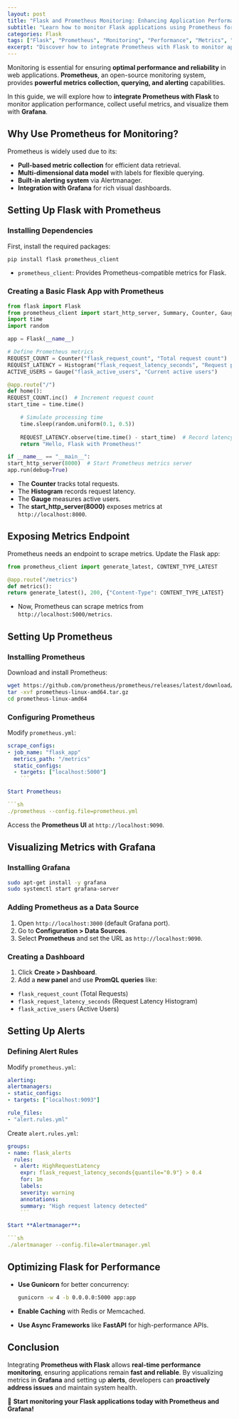 ```yaml
---
layout: post
title: "Flask and Prometheus Monitoring: Enhancing Application Performance"
subtitle: "Learn how to monitor Flask applications using Prometheus for real-time performance insights"
categories: Flask
tags: ["Flask", "Prometheus", "Monitoring", "Performance", "Metrics", "DevOps"]
excerpt: "Discover how to integrate Prometheus with Flask to monitor application performance, track metrics, and optimize API response times."
---
```

Monitoring is essential for ensuring **optimal performance and reliability** in web applications. **Prometheus**, an open-source monitoring system, provides **powerful metrics collection, querying, and alerting** capabilities.

In this guide, we will explore how to **integrate Prometheus with Flask** to monitor application performance, collect useful metrics, and visualize them with **Grafana**.

## Why Use Prometheus for Monitoring?

Prometheus is widely used due to its:

- **Pull-based metric collection** for efficient data retrieval.
- **Multi-dimensional data model** with labels for flexible querying.
- **Built-in alerting system** via Alertmanager.
- **Integration with Grafana** for rich visual dashboards.

## Setting Up Flask with Prometheus

### Installing Dependencies

First, install the required packages:

```sh
pip install flask prometheus_client
```

- `prometheus_client`: Provides Prometheus-compatible metrics for Flask.

### Creating a Basic Flask App with Prometheus

```python
from flask import Flask
from prometheus_client import start_http_server, Summary, Counter, Gauge, Histogram
import time
import random

app = Flask(__name__)

# Define Prometheus metrics
REQUEST_COUNT = Counter("flask_request_count", "Total request count")
REQUEST_LATENCY = Histogram("flask_request_latency_seconds", "Request processing time")
ACTIVE_USERS = Gauge("flask_active_users", "Current active users")

@app.route("/")
def home():
REQUEST_COUNT.inc()  # Increment request count
start_time = time.time()

    # Simulate processing time
    time.sleep(random.uniform(0.1, 0.5))  
    
    REQUEST_LATENCY.observe(time.time() - start_time)  # Record latency
    return "Hello, Flask with Prometheus!"

if __name__ == "__main__":
start_http_server(8000)  # Start Prometheus metrics server
app.run(debug=True)
```

- The **Counter** tracks total requests.
- The **Histogram** records request latency.
- The **Gauge** measures active users.
- The **start_http_server(8000)** exposes metrics at `http://localhost:8000`.

## Exposing Metrics Endpoint

Prometheus needs an endpoint to scrape metrics. Update the Flask app:

```python
from prometheus_client import generate_latest, CONTENT_TYPE_LATEST

@app.route("/metrics")
def metrics():
return generate_latest(), 200, {"Content-Type": CONTENT_TYPE_LATEST}
```

- Now, Prometheus can scrape metrics from `http://localhost:5000/metrics`.

## Setting Up Prometheus

### Installing Prometheus

Download and install Prometheus:

```sh
wget https://github.com/prometheus/prometheus/releases/latest/download/prometheus-linux-amd64.tar.gz
tar -xvf prometheus-linux-amd64.tar.gz
cd prometheus-linux-amd64
```

### Configuring Prometheus

Modify `prometheus.yml`:

```yml
scrape_configs:
- job_name: "flask_app"
  metrics_path: "/metrics"
  static_configs:
  - targets: ["localhost:5000"]
    ```

Start Prometheus:

```sh
./prometheus --config.file=prometheus.yml
```

Access the **Prometheus UI** at `http://localhost:9090`.

## Visualizing Metrics with Grafana

### Installing Grafana

```sh
sudo apt-get install -y grafana
sudo systemctl start grafana-server
```

### Adding Prometheus as a Data Source

1. Open `http://localhost:3000` (default Grafana port).
2. Go to **Configuration > Data Sources**.
3. Select **Prometheus** and set the URL as `http://localhost:9090`.

### Creating a Dashboard

1. Click **Create > Dashboard**.
2. Add a **new panel** and use **PromQL queries** like:

  - `flask_request_count` (Total Requests)
  - `flask_request_latency_seconds` (Request Latency Histogram)
  - `flask_active_users` (Active Users)

## Setting Up Alerts

### Defining Alert Rules

Modify `prometheus.yml`:

```yml
alerting:
alertmanagers:
- static_configs:
- targets: ["localhost:9093"]

rule_files:
- "alert.rules.yml"
  ```

Create `alert.rules.yml`:

```yml
groups:
- name: flask_alerts
  rules:
  - alert: HighRequestLatency
    expr: flask_request_latency_seconds{quantile="0.9"} > 0.4
    for: 1m
    labels:
    severity: warning
    annotations:
    summary: "High request latency detected"
    ```

Start **Alertmanager**:

```sh
./alertmanager --config.file=alertmanager.yml
```

## Optimizing Flask for Performance

- **Use Gunicorn** for better concurrency:

  ```sh
  gunicorn -w 4 -b 0.0.0.0:5000 app:app
  ```

- **Enable Caching** with Redis or Memcached.
- **Use Async Frameworks** like **FastAPI** for high-performance APIs.

## Conclusion

Integrating **Prometheus with Flask** allows **real-time performance monitoring**, ensuring applications remain **fast and reliable**. By visualizing metrics in **Grafana** and setting up **alerts**, developers can **proactively address issues** and maintain system health.

🚀 **Start monitoring your Flask applications today with Prometheus and Grafana!**  
